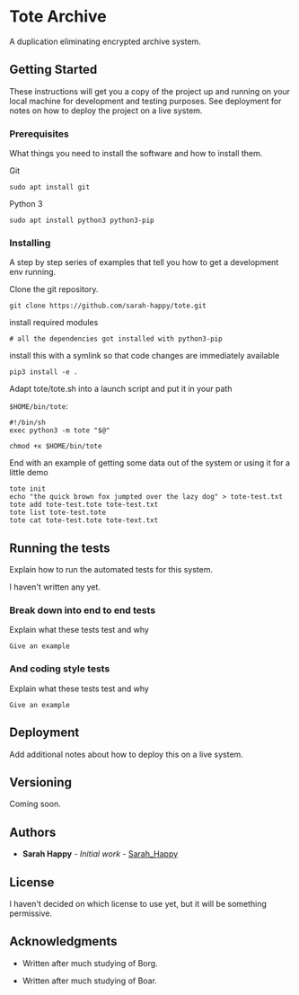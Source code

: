 # Tote Archive

A duplication eliminating encrypted archive system.

## Getting Started

These instructions will get you a copy of the project up and running on your local machine for development and testing purposes. See deployment for notes on how to deploy the project on a live system.

### Prerequisites

What things you need to install the software and how to install them.

Git

```
sudo apt install git
```

Python 3

```
sudo apt install python3 python3-pip
```

### Installing

A step by step series of examples that tell you how to get a development env running.

Clone the git repository.

```
git clone https://github.com/sarah-happy/tote.git
```

install required modules
```
# all the dependencies got installed with python3-pip
```

install this with a symlink so that code changes are immediately available
```
pip3 install -e .
```

Adapt tote/tote.sh into a launch script and put it in your path

`$HOME/bin/tote`:

```
#!/bin/sh
exec python3 -m tote "$@"
```

```
chmod +x $HOME/bin/tote
```

End with an example of getting some data out of the system or using it for a little demo

```
tote init
echo "the quick brown fox jumpted over the lazy dog" > tote-test.txt
tote add tote-test.tote tote-test.txt
tote list tote-test.tote
tote cat tote-test.tote tote-text.txt
```

## Running the tests

Explain how to run the automated tests for this system.

I haven't written any yet.

### Break down into end to end tests

Explain what these tests test and why

```
Give an example
```

### And coding style tests

Explain what these tests test and why

```
Give an example
```

## Deployment

Add additional notes about how to deploy this on a live system.

## Versioning

Coming soon.

## Authors

* **Sarah Happy** - *Initial work* - [Sarah_Happy](https://bitbucket.org/sarah_happy/)

## License

I haven't decided on which license to use yet, but it will be something permissive.

## Acknowledgments

* Written after much studying of Borg.

* Written after much studying of Boar.

